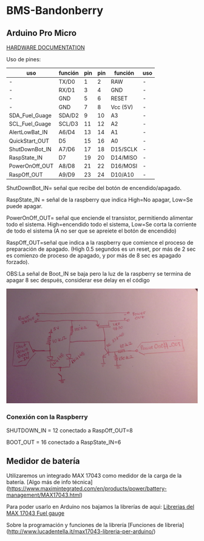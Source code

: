 # BMS-Bandonberry

## Arduino Pro Micro

[HARDWARE DOCUMENTATION](https://wiki.eprolabs.com/index.php?title=Arduino_Pro_Micro)

Uso de pines:

|uso            |función        |pin     |pin     |función     |uso       |
|---------------|---------------|--------|--------|------------|----------|
|-              |TX/D0          |1       |2       |RAW         |-         | 
|-              |RX/D1          |3       |4       |GND         |-         | 
|-              |GND            |5       |6       |RESET       |-         | 
|-              |GND            |7       |8       |Vcc (5V)    |-         | 
|SDA_Fuel_Guage |SDA/D2         |9       |10      |A3          |-         | 
|SCL_Fuel_Guage |SCL/D3         |11      |12      |A2          |-         |
|AlertLowBat_IN |A6/D4          |13      |14      |A1          |-         |
|QuickStart_OUT |D5             |15      |16      |A0          |-         |
|ShutDownBot_IN |A7/D6          |17      |18      |D15/SCLK    |-         |
|RaspState_IN   |D7             |19      |20      |D14/MISO    |-         |
|PowerOnOff_OUT |A8/D8          |21      |22      |D16/MOSI    |-         |
|RaspOff_OUT    |A9/D9          |23      |24      |D10/A10     |-         |


ShutDownBot_IN= señal que recibe del botón de encendido/apagado.

RaspState_IN = señal de la raspberry que indica High=No apagar, Low=Se puede apagar.

PowerOnOff_OUT= señal que enciende el transistor, permitiendo alimentar todo el sistema. High=encendido todo el sistema, Low=Se corta la corriente de todo el sistema (A no ser que se apreiete el botón de encendido) 

RaspOff_OUT=señal que indica a la raspberry que comience el proceso de preparación de apagado. (High 0.5 segundos es un reset, por más de 2  sec es comienzo de proceso de apagado, y por más de 8 sec es apagado forzado).


OBS:La señal de Boot_IN se baja pero la luz de la raspberry se termina de apagar 8 sec después, considerar ese delay en el código

![alt text](https://github.com/francotoscano/BMS-Bandonberry/blob/master/EsquematicoBoton.jpg)



### Conexión con la Raspberry

SHUTDOWN_IN = 12    conectado a        RaspOff_OUT=8

BOOT_OUT = 16       conectado a        RaspState_IN=6         




## Medidor de batería
Utilizaremos un integrado MAX 17043 como medidor de la carga de la batería. [Algo más de info técnica] (https://www.maximintegrated.com/en/products/power/battery-management/MAX17043.html)

Para poder usarlo en Arduino nos bajamos la librerías de aqui:
[Librerias del MAX 17043 Fuel gauge](https://github.com/awelters/LiPoFuelGauge)

Sobre la programación y funciones de la librería
 [Funciones de libreria] (http://www.lucadentella.it/max17043-libreria-per-arduino/)


